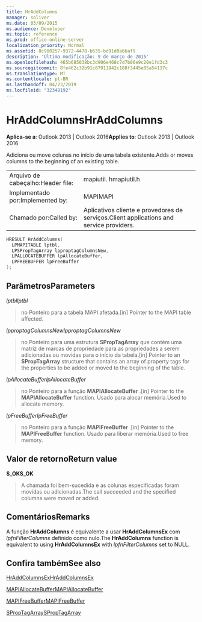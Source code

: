 ```yaml
---
title: HrAddColumns
manager: soliver
ms.date: 03/09/2015
ms.audience: Developer
ms.topic: reference
ms.prod: office-online-server
localization_priority: Normal
ms.assetid: 8c980257-9372-4478-b635-bd91d0a66af9
description: 'Última modificação: 9 de março de 2015'
ms.openlocfilehash: 465b685038bc3d906e468c7d7b06e9c20e1fd3c3
ms.sourcegitcommit: 8fe462c32b91c87911942c188f3445e85a54137c
ms.translationtype: MT
ms.contentlocale: pt-BR
ms.lasthandoff: 04/23/2019
ms.locfileid: "32348192"
---
```

# <a name="hraddcolumns"></a><span data-ttu-id="b2623-103">HrAddColumns</span><span class="sxs-lookup"><span data-stu-id="b2623-103">HrAddColumns</span></span>

  
  
<span data-ttu-id="b2623-104">**Aplica-se a**: Outlook 2013 | Outlook 2016</span><span class="sxs-lookup"><span data-stu-id="b2623-104">**Applies to**: Outlook 2013 | Outlook 2016</span></span> 
  
<span data-ttu-id="b2623-105">Adiciona ou move colunas no início de uma tabela existente.</span><span class="sxs-lookup"><span data-stu-id="b2623-105">Adds or moves columns to the beginning of an existing table.</span></span>
  
|||
|:-----|:-----|
|<span data-ttu-id="b2623-106">Arquivo de cabeçalho:</span><span class="sxs-lookup"><span data-stu-id="b2623-106">Header file:</span></span>  <br/> |<span data-ttu-id="b2623-107">mapiutil. h</span><span class="sxs-lookup"><span data-stu-id="b2623-107">mapiutil.h</span></span>  <br/> |
|<span data-ttu-id="b2623-108">Implementado por:</span><span class="sxs-lookup"><span data-stu-id="b2623-108">Implemented by:</span></span>  <br/> |<span data-ttu-id="b2623-109">MAPI</span><span class="sxs-lookup"><span data-stu-id="b2623-109">MAPI</span></span>  <br/> |
|<span data-ttu-id="b2623-110">Chamado por:</span><span class="sxs-lookup"><span data-stu-id="b2623-110">Called by:</span></span>  <br/> |<span data-ttu-id="b2623-111">Aplicativos cliente e provedores de serviços.</span><span class="sxs-lookup"><span data-stu-id="b2623-111">Client applications and service providers.</span></span>  <br/> |
   
```cpp
HRESULT HrAddColumns(
  LPMAPITABLE lptbl,
  LPSPropTagArray lpproptagColumnsNew,
  LPALLOCATEBUFFER lpAllocateBuffer,
  LPFREEBUFFER lpFreeBuffer
);
```

## <a name="parameters"></a><span data-ttu-id="b2623-112">Parâmetros</span><span class="sxs-lookup"><span data-stu-id="b2623-112">Parameters</span></span>

 <span data-ttu-id="b2623-113">_lptbl_</span><span class="sxs-lookup"><span data-stu-id="b2623-113">_lptbl_</span></span>
  
> <span data-ttu-id="b2623-114">no Ponteiro para a tabela MAPI afetada.</span><span class="sxs-lookup"><span data-stu-id="b2623-114">[in] Pointer to the MAPI table affected.</span></span>
    
 <span data-ttu-id="b2623-115">_lpproptagColumnsNew_</span><span class="sxs-lookup"><span data-stu-id="b2623-115">_lpproptagColumnsNew_</span></span>
  
> <span data-ttu-id="b2623-116">no Ponteiro para uma estrutura **SPropTagArray** que contém uma matriz de marcas de propriedade para as propriedades a serem adicionadas ou movidas para o início da tabela.</span><span class="sxs-lookup"><span data-stu-id="b2623-116">[in] Pointer to an **SPropTagArray** structure that contains an array of property tags for the properties to be added or moved to the beginning of the table.</span></span> 
    
 <span data-ttu-id="b2623-117">_lpAllocateBuffer_</span><span class="sxs-lookup"><span data-stu-id="b2623-117">_lpAllocateBuffer_</span></span>
  
> <span data-ttu-id="b2623-118">no Ponteiro para a função **MAPIAllocateBuffer** .</span><span class="sxs-lookup"><span data-stu-id="b2623-118">[in] Pointer to the **MAPIAllocateBuffer** function.</span></span> <span data-ttu-id="b2623-119">Usado para alocar memória.</span><span class="sxs-lookup"><span data-stu-id="b2623-119">Used to allocate memory.</span></span> 
    
 <span data-ttu-id="b2623-120">_lpFreeBuffer_</span><span class="sxs-lookup"><span data-stu-id="b2623-120">_lpFreeBuffer_</span></span>
  
> <span data-ttu-id="b2623-121">no Ponteiro para a função **MAPIFreeBuffer** .</span><span class="sxs-lookup"><span data-stu-id="b2623-121">[in] Pointer to the **MAPIFreeBuffer** function.</span></span> <span data-ttu-id="b2623-122">Usado para liberar memória.</span><span class="sxs-lookup"><span data-stu-id="b2623-122">Used to free memory.</span></span> 
    
## <a name="return-value"></a><span data-ttu-id="b2623-123">Valor de retorno</span><span class="sxs-lookup"><span data-stu-id="b2623-123">Return value</span></span>

 <span data-ttu-id="b2623-124">**S_OK**</span><span class="sxs-lookup"><span data-stu-id="b2623-124">**S_OK**</span></span>
  
> <span data-ttu-id="b2623-125">A chamada foi bem-sucedida e as colunas especificadas foram movidas ou adicionadas.</span><span class="sxs-lookup"><span data-stu-id="b2623-125">The call succeeded and the specified columns were moved or added.</span></span>
    
## <a name="remarks"></a><span data-ttu-id="b2623-126">Comentários</span><span class="sxs-lookup"><span data-stu-id="b2623-126">Remarks</span></span>

<span data-ttu-id="b2623-127">A função **HrAddColumns** é equivalente a usar **HrAddColumnsEx** com _lpfnFilterColumns_ definido como nulo.</span><span class="sxs-lookup"><span data-stu-id="b2623-127">The **HrAddColumns** function is equivalent to using **HrAddColumnsEx** with  _lpfnFilterColumns_ set to NULL.</span></span> 
  
## <a name="see-also"></a><span data-ttu-id="b2623-128">Confira também</span><span class="sxs-lookup"><span data-stu-id="b2623-128">See also</span></span>



[<span data-ttu-id="b2623-129">HrAddColumnsEx</span><span class="sxs-lookup"><span data-stu-id="b2623-129">HrAddColumnsEx</span></span>](hraddcolumnsex.md)
  
[<span data-ttu-id="b2623-130">MAPIAllocateBuffer</span><span class="sxs-lookup"><span data-stu-id="b2623-130">MAPIAllocateBuffer</span></span>](mapiallocatebuffer.md)
  
[<span data-ttu-id="b2623-131">MAPIFreeBuffer</span><span class="sxs-lookup"><span data-stu-id="b2623-131">MAPIFreeBuffer</span></span>](mapifreebuffer.md)
  
[<span data-ttu-id="b2623-132">SPropTagArray</span><span class="sxs-lookup"><span data-stu-id="b2623-132">SPropTagArray</span></span>](sproptagarray.md)

